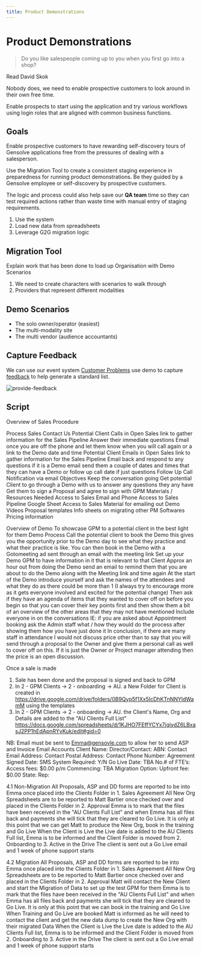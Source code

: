 ```yaml
---
title: Product Demonstrations
---
```


# Product Demonstrations

> Do you like salespeople coming up to you when you first go into a shop?

Read David Skok

Nobody does, we need to enable prospective customers to look around in their own free time.

Enable prospects to start using the application and try various workflows using login roles that are aligned with common business functions.

## Goals

Enable prospective customers to have rewarding self-discovery tours of Gensolve applications free from the pressures of dealing with a salesperson.

Use the Migration Tool to create a consistent staging experience in preparedness for running product demonstrations. Be they guided by a Gensolve employee or self-discovery by prospective customers.

The logic and process could also help save our **QA team** time so they can test required actions rather than waste time with manual entry of staging requirements.

1. Use the system
2. Load new data from spreadsheets
3. Leverage G2G migration logic

## Migration Tool

Explain work that has been done to load up Organisation with Demo Scenarios

1. We need to create characters with scenarios to walk through
2. Providers that represent different modalities

## Demo Scenarios

- The solo owner/operator (easiest)
- The multi-modality site
- The multi vendor (audience accountants)

## Capture Feedback

We can use our event system
[Customer Problems](./customer-problems.md) use demo to capture [feedback](../../demo/profiles/feedback-quesitons.md) to help generate a standard list.

![provide-feedback](https://drive.google.com/uc?id=1OmnSOuWu5JwAVaY8u43XF1tW_7ZmXdxS)

## Script

Overview of Sales Procedure

Process
Sales Contact Us
Potential Client Calls in
Open Sales link to gather information for the Sales Pipeline
Answer their immediate questions
Email once you are off the phone and let them know when you will call again or a link to the Demo date and time
Potential Client Emails in
Open Sales link to gather information for the Sales Pipeline
Email back and respond to any questions if it is a Demo email send them a couple of dates and times that they can have a Demo or follow up call date if just questions
Follow Up Call
Notification via email
Objectives
Keep the conversation going
Get potential Client to go through a Demo with us to answer any questions they any have
Get them to sign a Proposal and agree to sign with GPM
Materials / Resources Needed
Access to Sales Email and Phone
Access to Sales Pipeline Google Sheet
Access to Sales Material for emailing out
Demo Videos
Proposal templates
Info sheets on migrating other PM Softwares
Pricing information

Overview of Demo
To showcase GPM to a potential client in the best light for them
Demo Process
Call the potential client to book the Demo this gives you the opportunity prior to the Demo day to see what they practice and what their practice is like.
You can then book in the Demo with a Gotomeeting ad sent through an email with the meeting link
Set up your Demo GPM to have information in it that is relevant to that Client
Approx an hour out from doing the Demo send an email to remind them that you are about to do the Demo along with the Meeting link and time again
At the start of the Demo introduce yourself and ask the names of the attendees and what they do as there could be more than 1 (I always try to encourage more as it gets everyone involved and excited for the potential change)
Then ask if they have an agenda of items that they wanted to cover off on before you begin so that you can cover their key points first and then show them a bit of an overview of the other areas that they may not have mentioned
Include everyone in on the conversations IE: if you are asked about Appointment booking ask the Admin staff what / how they would do the process after showing them how you have just done it
In conclusion, if there are many staff in attendance I would not discuss price other than to say that you will send through a proposal to the Owner and give them a personal call as well to cover off on this. If it is just the Owner or Project manager attending then the price is an open discussion.

Once a sale is made

1. Sale has been done and the proposal is signed and back to GPM
2. In 2 - GPM Clients -> 2 - onboarding -> AU. a New Folder for Client is created in https://drive.google.com/drive/folders/0B9Qyp5f1Xx5IcDhKTnNNYldWamM using the templates
3. In 2 - GPM Clients -> 2 - onboarding -> AU. the Client's Name, Org and Details are added to the "AU Clients Full List" https://docs.google.com/spreadsheets/d/1KJHO7FEffYCYx7jqiydZ6LBxasJ2PP1hEdApnRYvKuk/edit#gid=0

NB: Email must be sent to Emma@gensovle.com to allow her to send ASP and Invoice
Email Accounts
Client Name:
Director/Contact:
ABN:
Contact Email Address:
Contact Postal Address:
Contact Phone Number:
Agreement Signed Date:
SMS System Required: Y/N
Go Live Date: TBA
No.# of FTE’s:
Access fees: $0.00 p/m
Commencing: TBA
Migration Option:
Upfront fee: $0.00
State:
Rep:

4.1 Non-Migration
All Proposals, ASP and DD forms are reported to be into Emma once placed into the Clients Folder in 1. Sales Agreement
All New Org Spreadsheets are to be reported to Matt Bartier once checked over and placed in the Clients Folder in 2. Approval
Emma is to mark that the files have been received in the "AU Clients Full List" and when Emma has all files back and payments she will tick that they are cleared to Go Live.
It is only at this point that we can get Matt to produce the New Org, book in the training and Go Live
When the Client is Live the Live date is added to the AU Clients Full list, Emma is to be informed and the Client Folder is moved from 2. Onboarding to 3. Active in the Drive
The client is sent out a Go Live email and 1 week of phone support starts

4.2 Migration
All Proposals, ASP and DD forms are reported to be into Emma once placed into the Clients Folder in 1. Sales Agreement
All New Org Spreadsheets are to be reported to Matt Bartier once checked over and placed in the Clients Folder in 2. Approval
Matt will contact the New Client and start the Migration of Data to set up the test GPM for them
Emma is to mark that the files have been received in the "AU Clients Full List" and when Emma has all files back and payments she will tick that they are cleared to Go Live.
It is only at this point that we can book in the training and Go Live
When Training and Go Live are booked Matt is informed as he will need to contact the client and get the new data dump to create the New Org with their migrated Data
When the Client is Live the Live date is added to the AU Clients Full list, Emma is to be informed and the Client Folder is moved from 2. Onboarding to 3. Active in the Drive
The client is sent out a Go Live email and 1 week of phone support starts

